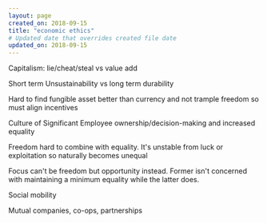 ```yaml
---
layout: page
created_on: 2018-09-15
title: "economic ethics"
# Updated date that overrides created file date
updated_on: 2018-09-15
---
```

Capitalism: lie/cheat/steal vs value add

Short term Unsustainability vs long term durability

Hard to find fungible asset better than currency and not trample freedom so must align incentives

Culture of Significant Employee ownership/decision-making and increased equality

Freedom hard to combine with equality. It's unstable from luck or exploitation so naturally becomes unequal

Focus can't be freedom but opportunity instead. Former isn't concerned with maintaining a minimum equality while the latter does. 

Social mobility

Mutual companies, co-ops, partnerships
